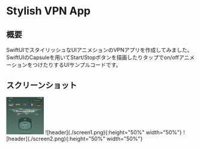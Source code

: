 # Stylish VPN App
## 概要
SwiftUIでスタイリッシュなUIアニメションのVPNアプリを作成してみました。
SwiftUIのCapsuleを用いてStart/Stopボタンを描画したりタップでon/offアニメーションをつけたりするUIサンプルコードです。

## スクリーンショット
<img src="./screen1.png" width="100" height="100">
![header](./screen1.png){:height="50%" width="50%"} ![header](./screen2.png){:height="50%" width="50%"}



